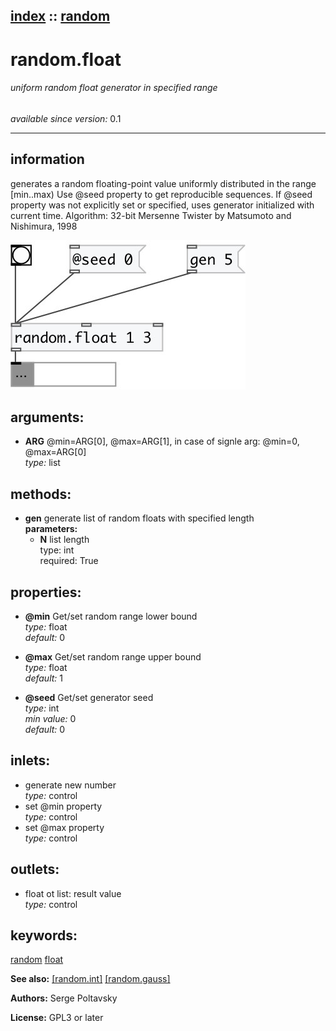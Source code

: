 [index](index.html) :: [random](category_random.html)
---

# random.float

###### uniform random float generator in specified range

*available since version:* 0.1

---


## information
generates a random floating-point value uniformly distributed in the range
            [min..max)
Use @seed property to get reproducible sequences. If @seed property was not
            explicitly set or specified, uses generator initialized with current time.
Algorithm: 32-bit Mersenne Twister by Matsumoto and Nishimura, 1998



[![example](../examples/img/random.float.jpg)](../examples/pd/random.float.pd)



## arguments:

* **ARG**
@min=ARG[0], @max=ARG[1], in case of signle arg: @min=0, @max=ARG[0]<br>
_type:_ list<br>



## methods:

* **gen**
generate list of random floats with specified length<br>
  __parameters:__
  - **N** list length<br>
    type: int <br>
    required: True <br>




## properties:

* **@min** 
Get/set random range lower bound<br>
_type:_ float<br>
_default:_ 0<br>

* **@max** 
Get/set random range upper bound<br>
_type:_ float<br>
_default:_ 1<br>

* **@seed** 
Get/set generator seed<br>
_type:_ int<br>
_min value:_ 0<br>
_default:_ 0<br>



## inlets:

* generate new number<br>
_type:_ control
* set @min property<br>
_type:_ control
* set @max property<br>
_type:_ control



## outlets:

* float ot list: result value<br>
_type:_ control



## keywords:

[random](keywords/random.html)
[float](keywords/float.html)



**See also:**
[\[random.int\]](random.int.html)
[\[random.gauss\]](random.gauss.html)




**Authors:** Serge Poltavsky




**License:** GPL3 or later





